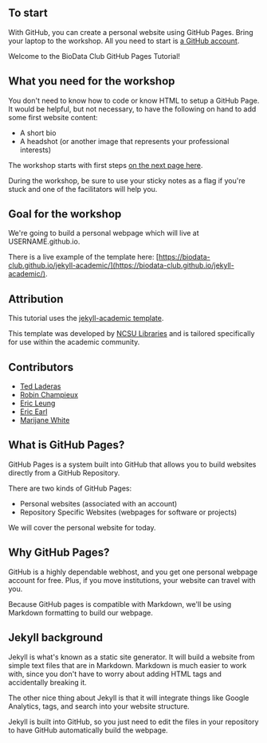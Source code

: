 ## To start

With GitHub, you can create a personal website using GitHub Pages.  Bring your laptop to the workshop.  All you need to start is [a GitHub account](https://github.com/join?source=header-home).

Welcome to the BioData Club GitHub Pages Tutorial!

## What you need for the workshop

You don't need to know how to code or know HTML to setup a GitHub Page.  It would be helpful, but not necessary, to have the following on hand to add some first website content:

- A short bio
- A headshot (or another image that represents your professional interests)

The workshop starts with first steps [on the next page here](../first-steps).

During the workshop, be sure to use your sticky notes as a flag if you're stuck and one of the facilitators will help you.

## Goal for the workshop

We're going to build a personal webpage which will live at USERNAME.github.io.  

There is a live example of the template here: [https://biodata-club.github.io/jekyll-academic/](https://biodata-club.github.io/jekyll-academic/).

## Attribution

This tutorial uses the [jekyll-academic template](https://github.com/NCSU-Libraries/jekyll-academic).

This template was developed by [NCSU Libraries](https://www.lib.ncsu.edu/) and is tailored specifically for use within the academic community.

## Contributors

- [Ted Laderas](mailto:laderast@ohsu.edu)
- [Robin Champieux](mailto:champieu@ohsu.edu)
- [Eric Leung](mailto:leunge@ohsu.edu)
- [Eric Earl](mailto:earl@ohsu.edu)
- [Marijane White](mailto:whimar@ohsu.edu)

## What is GitHub Pages?

GitHub Pages is a system built into GitHub that allows you to build websites directly from a GitHub Repository.

There are two kinds of GitHub Pages:

- Personal websites (associated with an account)
- Repository Specific Websites (webpages for software or projects)

We will cover the personal website for today.

## Why GitHub Pages?

GitHub is a highly dependable webhost, and you get one personal webpage account for free.  Plus, if you move institutions, your website can travel with you.

Because GitHub pages is compatible with Markdown, we'll be using Markdown formatting to build our webpage.

## Jekyll background

Jekyll is what's known as a static site generator. It will build a website from simple text files that are in Markdown.  Markdown is much easier to work with, since you don't have to worry about adding HTML tags and accidentally breaking it.

The other nice thing about Jekyll is that it will integrate things like Google Analytics, tags, and search into your website structure.

Jekyll is built into GitHub, so you just need to edit the files in your repository to have GitHub automatically build the webpage.
